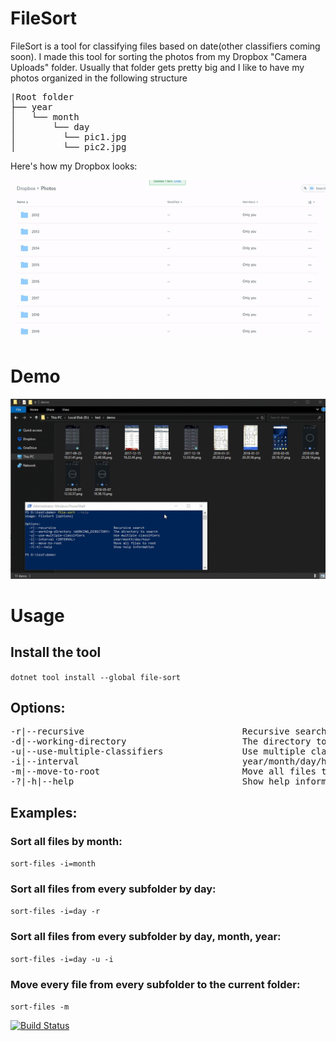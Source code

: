 # FileSort

FileSort is a tool for classifying files based on date(other classifiers coming soon).
I made this tool for sorting the photos from my Dropbox "Camera Uploads" folder. Usually that folder gets pretty big and I like to have my photos organized in the following structure

<pre>
|Root folder
├── year
│   └── month
│       └── day
│         └── pic1.jpg
│         └── pic2.jpg
</pre>

Here's how my Dropbox looks:

![](filesort.gif)

# Demo
![](demo.gif)

# Usage

## Install the tool

`dotnet tool install --global file-sort`

## Options:
<pre>
-r|--recursive                              Recursive search
-d|--working-directory <WORKING_DIRECTORY>                     The directory to search
-u|--use-multiple-classifiers               Use multiple classifiers
-i|--interval <INTERVAL>                              year/month/day/hour
-m|--move-to-root                           Move all files to root
-?|-h|--help                                Show help information
</pre>

## Examples:

### Sort all files by month: 
`sort-files -i=month`

### Sort all files from every subfolder by day: 

`sort-files -i=day -r`

### Sort all files from every subfolder by day, month, year: 

`sort-files -i=day -u -i`

### Move every file from every subfolder to the current folder:

`sort-files -m`

[![Build Status](https://dev.azure.com/bogdan-tfs/PicSort/_apis/build/status/thewindev.PicSort?branchName=master)](https://dev.azure.com/bogdan-tfs/PicSort/_build/latest?definitionId=11&branchName=master)
